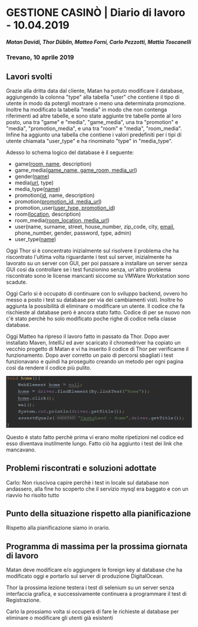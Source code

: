 # GESTIONE CASINÒ | Diario di lavoro - 10.04.2019
##### Matan Davidi, Thor Düblin, Matteo Forni, Carlo Pezzotti, Mattia Toscanelli
### Trevano, 10 aprile 2019

## Lavori svolti
Grazie alla dritta data dal cliente, Matan ha potuto modificare il database, aggiungendo la colonna "type" alla tabella "user" che contiene il tipo di utente in modo da potergli mostrare o meno una determinata promozione. Inoltre ha modificato la tabella "media" in modo che non contenga riferimenti ad altre tabelle, e sono state aggiunte tre tabelle ponte al loro posto, una tra "game" e "media", "game_media", una tra "promotion" e "media", "promotion_media", e una tra "room" e "media", "room_media". Infine ha aggiunto una tabella che contiene i valori predefiniti per i tipi di utente chiamata "user_type" e ha rinominato "type" in "media_type".

Adesso lo schema logico del database è il seguente:
- game(<span style="text-decoration: underline;">room, name</span>, description)
- game_media(<span style="text-decoration: underline;">game_name, game_room, media_url</span>)
- gender(<span style="text-decoration: underline;">name</span>)
- media(<span style="text-decoration: underline;">url</span>, type)
- media_type(<span style="text-decoration: underline;">name</span>)
- promotion(<span style="text-decoration: underline;">id</span>, name, description)
- promotion(<span style="text-decoration: underline;">promotion_id, media_url</span>)
- promotion_user(<span style="text-decoration: underline;">user_type, promotion_id</span>)
- room(<span style="text-decoration: underline;">location</span>, description)
- room_media(<span style="text-decoration: underline;">room_location, media_url</span>)
- user(name, surname, street, house_number, zip_code, city, <span style="text-decoration: underline;">email</span>, phone_number, gender, password, type, admin)
- user_type(<span style="text-decoration: underline;">name</span>)

Oggi Thor si è concentrato inizialmente sul risolvere il problema che ha riscontrato l'ultima volta riguardante i test sul server, inizialmente ha lavorato su un server con GUI, per poi passare a installare un server senza GUI cosi da controllare se i test funzionino senza, un'altro problema riscontrato sono le license mancanti siccome su VMWare Workstation sono scadute.

Oggi Carlo si è occupato di continuare con lo sviluppo backend, ovvero ho messo a posto i test su database per via dei cambiamenti visti. Inoltre ho aggiunta la possibilità di eliminare o modificare un utente. Il codice che fa rischieste al database però è ancora stato fatto. Codice di per se nuovo non c'è stato perchè ho solo modificato poche righe di codice nella classe database.

Oggi Matteo ha ripreso il lavoro fatto in passato da Thor. Dopo aver installato Maven, IntellIJ ed aver scaricato il chromedriver ha copiato un vecchio progetto di Matan e vi ha inserito il codice di Thor per verificarne il funzionamento. Dopo aver corretto un paio di percorsi sbagliati i test funzionavano e quindi ha proseguito creando un metodo per ogni pagina così da rendere il codice più pulito.

![Selenium Metodi](../media/SeleniumMetodi.jpg)

Questo è stato fatto perchè prima vi erano molte ripetizioni nel codice ed esso diventava inutilmente lungo.
Fatto ciò ha aggiunto i test dei link che mancavano.

##  Problemi riscontrati e soluzioni adottate

Carlo: Non riuscivoa capire perchè i test in locale sul database non andassero, alla fine ho scoperto che il servizio mysql era baggato e con un riavvio ho risolto tutto

##  Punto della situazione rispetto alla pianificazione
Rispetto alla pianificazione siamo in orario.

## Programma di massima per la prossima giornata di lavoro
Matan deve modificare e/o aggiungere le foreign key al database che ha modificato oggi e portarlo sul server di produzione DigitalOcean.

Thor la prossima lezione testera i test di selenium su un server senza interfaccia grafica, e successivamente continuera a programmare il test di Registrazione.

Carlo la prossiamo volta si occuperà di fare le richieste al database per eliminare o modificare gli utenti già esistenti
